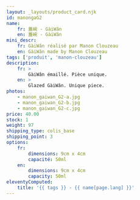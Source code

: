 ```yaml
---
layout: _layouts/product_card.njk
id: manongaG2
name:
    fr: 蓋碗 - GàiWǎn
    en: 蓋碗 - GàiWǎn
mini_descr:
    fr: GàiWǎn réalisé par Manon Clouzeau
    en: GàiWǎn made by Manon Clouzeau
tags: ['produit', 'manon-clouzeau']
description: 
    fr: >
        GàiWǎn émaillé. Pièce unique.
    en: >
        Glazed GàiWǎn. Unique piece.
photos:
    - manon_gaiwan_G2-a.jpg
    - manon_gaiwan_G2-b.jpg
    - manon_gaiwan_G2-c.jpg
price: 40.00
stock: 1
weight: 97
shipping_type: colis_base
shipping_point: 3
options:
    fr:
        dimensions: 9cm x 4cm
        capacité: 50ml
    en:
        dimensions: 9cm x 4cm   
        capacity: 50ml
eleventyComputed:
    title: '{{ tags }} - {{ name[page.lang] }}'
---
```

